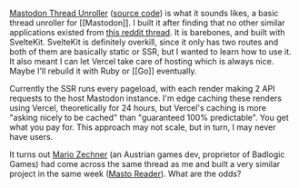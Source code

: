 [Mastodon Thread Unroller](https://unroller.zachmanson.com) ([source code](https://github.com/pavo-etc/mastodon-unroller)) is what it sounds likes, a basic thread unroller for [[Mastodon]].  I built it after finding that no other similar applications existed from [this reddit thread](https://www.reddit.com/r/Mastodon/comments/1011i9s/anything_similar_to_thread_reader_for_mastodon/).  It is barebones, and built with SvelteKit.  SvelteKit is definitely overkill, since it only has two routes and both of them are basically static or SSR, but I wanted to learn how to use it.  It also meant I can let Vercel take care of hosting which is always nice.  Maybe I'll rebuild it with Ruby or [[Go]] eventually.

Currently the SSR runs every pageload, with each render making 2 API requests to the host Mastodon instance.  I'm edge caching these renders using Vercel, theoretically for 24 hours, but Vercel's caching is more "asking nicely to be cached" than "guaranteed 100% predictable".  You get what you pay for.  This approach may not scale, but in turn, I may never have users.

It turns out [Mario Zechner](https://marioslab.io) (an Austrian games dev, proprietor of Badlogic Games) had come across the same thread as me and built a very similar project in the same week ([Masto Reader](https://mastoreader.io/)).  What are the odds?